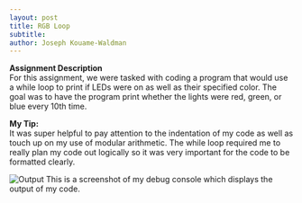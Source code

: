 ```yaml
---
layout: post
title: RGB Loop
subtitle:
author: Joseph Kouame-Waldman
---
```

**Assignment Description**\
For this assignment, we were tasked with coding a program that would use a while loop to print if LEDs were on as well as their specified color. The goal was to have the program print whether the lights were red, green, or blue every 10th time.

**My Tip:**\
It was super helpful to pay attention to the indentation of my code as well as touch up on my use of modular arithmetic. The while loop required me to really plan my code out logically so it was very important for the code to be formatted clearly.

![Output](https://josephk-w.github.io/assets/img/Image10825.jpeg)
This is a screenshot of my debug console which displays the output of my code.
